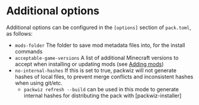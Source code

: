 # Additional options
Additional options can be configured in the `[options]` section of `pack.toml`, as follows:

- `mods-folder` The folder to save mod metadata files into, for the install commands
- `acceptable-game-versions` A list of additional Minecraft versions to accept when installing or updating mods (see [Adding mods](../tutorials/creating/adding-mods.md))
- `no-internal-hashes` If this is set to true, packwiz will not generate hashes of local files, to prevent merge conflicts and inconsistent hashes when using git/etc.
	- `packwiz refresh --build` can be used in this mode to generate internal hashes for distributing the pack with [packwiz-installer]